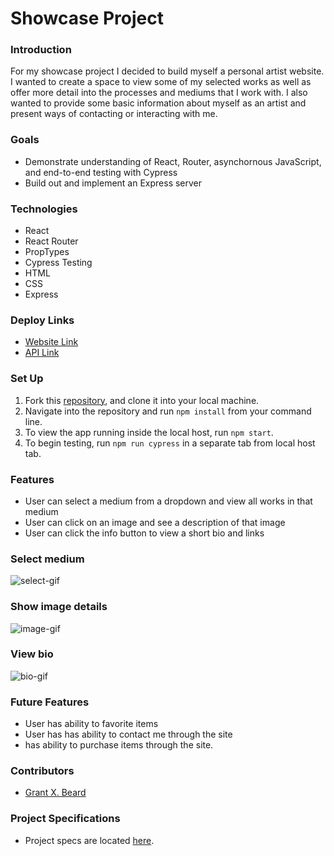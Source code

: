 # Showcase Project

### Introduction
For my showcase project I decided to build myself a personal artist website. I wanted to create a space to view some of my selected works as well as offer more detail into the processes and mediums that I work with. I also wanted to provide some basic information about myself as an artist and present ways of contacting or interacting with me.

### Goals
- Demonstrate understanding of React, Router, asynchornous JavaScript, and end-to-end testing with Cypress
- Build out and implement an Express server

### Technologies
- React
- React Router
- PropTypes
- Cypress Testing
- HTML
- CSS
- Express

### Deploy Links
- [Website Link](https://grantxbeard.herokuapp.com/)
- [API Link](https://grantxbeardapi.herokuapp.com/)

### Set Up
1. Fork this [repository]([https://github.com/GrantXBeard/Showcase-Personal-Site]), and clone it into your local machine.
2. Navigate into the repository and run `npm install` from your command line.
3. To view the app running inside the local host, run `npm start`.
4. To begin testing, run `npm run cypress` in a separate tab from local host tab.

### Features
- User can select a medium from a dropdown and view all works in that medium
- User can click on an image and see a description of that image
- User can click the info button to view a short bio and links

### Select medium
![select-gif](https://media2.giphy.com/media/s72lvNkbqnxhrB6jr4/giphy.gif?cid=790b76118894ceddb7f771b36a4ca4ef52ed0ff91c160deb&rid=giphy.gif&ct=g)

### Show image details
![image-gif](https://media3.giphy.com/media/4EBV7QpBDHTjhSOpTj/giphy.gif?cid=790b7611f8761a3ff789483cef392d117a98b6582275e659&rid=giphy.gif&ct=g)

###  View bio
![bio-gif](https://media1.giphy.com/media/ArFPYcNhJrbcKDqqcl/giphy.gif?cid=790b7611f8512b29b10fdca46e39a9c4e5a43ff61ecf3cae&rid=giphy.gif&ct=g)

### Future Features
- User has ability to favorite items
- User has has ability to contact me through the site
- has ability to purchase items through the site.

### Contributors
- [Grant X. Beard](https://www.linkedin.com/in/grant-x-beard-a287bb232/)

### Project Specifications
- Project specs are located [here](https://frontend.turing.edu/projects/module-3/showcase.html).
